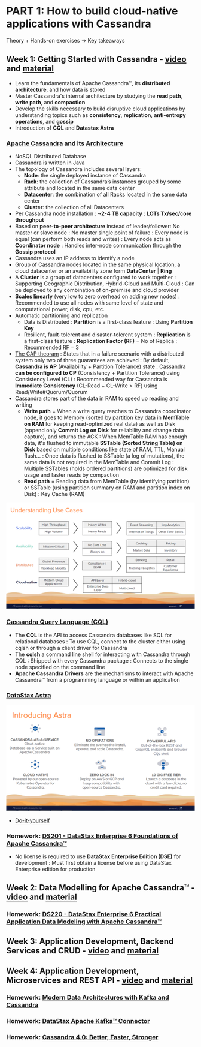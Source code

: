 # PART 1: How to build cloud-native applications with Cassandra

Theory + Hands-on exercises -> Key takeaways

## Week 1: Getting Started with Cassandra - [video](https://www.youtube.com/watch?v=VW8C3nU0EzQ) and [material](https://github.com/DataStax-Academy/cassandra-workshop-series/tree/master/week1%20-%20Getting%20Started%20with%20Cassandra)

* Learn the fundamentals of Apache Cassandra™, its **distributed architecture**, and how data is stored
* Master Cassandra's internal architecture by studying the **read path**, **write path**, and **compaction**
* Develop the skills necessary to build disruptive cloud applications by understanding topics such as **consistency**, **replication**, **anti-entropy operations**, and **gossip**
* Introduction of **CQL** and **Datastax Astra**

### [Apache Cassandra](https://cassandra.apache.org/doc/latest/getting_started/index.html) and its [Architecture](https://cassandra.apache.org/doc/latest/architecture/index.html)

* NoSQL Distributed Database
* Cassandra is written in Java
* The topology of Cassandra includes several layers:
	- **Node**: the single deployed instance of Cassandra
	- **Rack**: the collection of Cassandra’s instances grouped by some attribute and located in the same data center
	- **Datacenter**: the combination of all Racks located in the same data center	
	- **Cluster**: the collection of all Datacenters
* Per Cassandra node installation : **~2-4 TB capacity** : **LOTs Tx/sec/core throughput**
* Based on **peer-to-peer architecture** instead of leader/follower: No master or slave node : No master single point of failure : Every node is equal (can perform both reads and writes) : Every node acts as **Coordinator node** : Handles inter-node communication through the **Gossip protocol**
* Cassandra uses an IP address to identify a node
* Group of Cassandra nodes located in the same physical location, a cloud datacenter or an availability zone form **DataCenter** | **Ring**
* A **Cluster** is a group of datacenters configured to work together : Supporting Geographic Distribution, Hybrid-Cloud and Multi-Cloud : Can be deployed to any combination of on-premise and cloud provider
* **Scales linearly** (very low to zero overhead on adding new nodes) : Recommended to use all nodes with same level of state and computational power, disk, cpu, etc.
* Automatic partitioning and replication
	- Data is Distributed : **Partition** is a first-class feature : Using **Partition Key**
	- Resilient, fault-tolerent and disaster-tolerent system : **Replication** is a first-class feature : **Replication Factor (RF)** = No of Replica : Recommended RF = 3
* [The CAP theoram](https://www.youtube.com/watch?v=82wuPR5exmM) : States that in a failure scenario with a distributed system only two of three guarantees are achieved : By default, **Cassandra is AP** (Availability + Partition Tolerance) state : Cassandra **can be configured to CP** (Consistency + Partition Tolerance) using Consistency Level (CL) : Recommended way for Cassandra is **Immediate Consistency** (CL-Read + CL-Write > RF) using Read/Write#Quorum/Quorum
* Cassandra stores part of the data in RAM to speed up reading and writing
	- **Write path** = When a write query reaches to Cassandra coordinator node, it goes to Memory (sorted by partition key data in **MemTable on RAM** for keeping read-optimized real data) as well as Disk (append only **Commit Log on Disk** for reliability and change data capture), and returns the ACK : When MemTable RAM has enough data, it's flushed to immutable **SSTable (Sorted String Table) on Disk** based on multiple conditions like state of RAM, TTL, Manual flush... : Once data is flushed to SSTable (a log of mutations), the same data is not required in the MemTable and Commit Log : Multiple SSTables (holds ordered partitions) are optimized for disk usage and faster reads by compaction
	- **Read path** = Reading data from MemTable (by identifying partition) or SSTable (using partition summary on RAM and partition index on Disk) : Key Cache (RAM)
	
![Cassandra Use Cases](images/01-Cassandra-Use-Cases.png?raw=true)
	
### [Cassandra Query Language (CQL)](https://cassandra.apache.org/doc/latest/cql/index.html)

* The **CQL** is the API to access Cassandra databases like SQL for relational databases : To use CQL, connect to the cluster either using cqlsh or through a client driver for Cassandra
* The **cqlsh** a command line shell for interacting with Cassandra through CQL : Shipped with every Cassandra package : Connects to the single node specified on the command line
* **Apache Cassandra Drivers** are the mechanisms to interact with Apache Cassandra™ from a programming language or within an application

### [DataStax Astra](https://www.datastax.com/products/datastax-astra)

![Cloud-native Cassandra-as-a-Service built on Apache Cassandra™](images/01-Astra-Inroduction.png?raw=true)

* [Do-it-yourself](https://github.com/DataStax-Academy/cassandra-workshop-series/tree/master/week1%20-%20Getting%20Started%20with%20Cassandra)

### Homework: [DS201 - DataStax Enterprise 6 Foundations of Apache Cassandra™](https://academy.datastax.com/#/online-courses/6167eee3-0575-4d88-9f80-f2270587ce23)

* No license is required to use **DataStax Enterprise Edition (DSE)** for development : Must first obtain a license before using DataStax Enterprise edition for production

## Week 2: Data Modelling for Apache Cassandra™ - [video](https://www.youtube.com/watch?v=V7dnCeJrtD4) and [material](https://github.com/DataStax-Academy/cassandra-workshop-series/tree/master/week2-DataModel)

### Homework: [DS220 - DataStax Enterprise 6 Practical Application Data Modeling with Apache Cassandra™](https://academy.datastax.com/#/online-courses/ca2e1209-510b-44a6-97de-d5219d835319)

## Week 3: Application Development, Backend Services and CRUD - [video](https://www.youtube.com/watch?v=QJBep_4Iagw) and [material](https://github.com/DataStax-Academy/cassandra-workshop-series/tree/master/week3-AppDev-crud)

## Week 4: Application Development, Microservices and REST API - [video](https://www.youtube.com/watch?v=jUPKrXO9_NU) and [material](https://github.com/DataStax-Academy/cassandra-workshop-series/tree/master/week4-AppDev-api)

### Homework: [Modern Data Architectures with Kafka and Cassandra](https://www.youtube.com/watch?v=fuT1Ryez_WU)

### Homework: [DataStax Apache Kafka™ Connector](https://academy.datastax.com/#/online-courses/56e13a5d-c753-436c-bc3a-7c18b2ae30bc)

### Homework: [Cassandra 4.0: Better, Faster, Stronger](https://www.datastax.com/accelerate/cassandra-4-0-better-faster-stronger)
